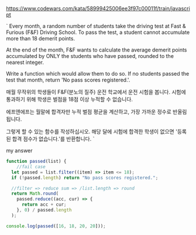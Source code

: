 
https://www.codewars.com/kata/58999425006ee3f97c00011f/train/javascript

`
Every month, a random number of students take the driving test at Fast & Furious (F&F) Driving School. 
To pass the test, a student cannot accumulate more than 18 demerit points.

At the end of the month, F&F wants to calculate the average demerit points accumulated by ONLY the students who have passed, 
rounded to the nearest integer.

Write a function which would allow them to do so. 
If no students passed the test that month, return 'No pass scores registered.'.

매월 무작위의 학생들이 F&F(분노의 질주) 운전 학교에서 운전 시험을 봅니다.
시험에 통과하기 위해 학생은 벌점을 18점 이상 누적할 수 없습니다.

에프앤에프는 월말에 합격자만 누적 벌점 평균을 계산하고,
가장 가까운 정수로 반올림됩니다.

그렇게 할 수 있는 함수를 작성하십시오.
해당 달에 시험에 합격한 학생이 없으면 '등록된 합격 점수가 없습니다.'를 반환합니다.
`

my answer
```js
function passed(list) {
    //fail case
  let passed = list.filter((item) => item <= 18);
  if (!passed.length) return "No pass scores registered.";

  //filter => reduce sum => /list.length => round
  return Math.round(
    passed.reduce((acc, cur) => {
      return acc + cur;
    }, 0) / passed.length
  );

console.log(passed([16, 18, 20, 20]));
```

